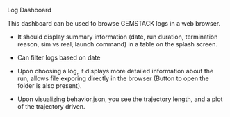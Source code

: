 Log Dashboard

This dashboard can be used to browse GEMSTACK logs in a web browser. 

- It should display summary information (date, run duration, termination reason, sim vs real, launch command) in a table on the splash screen. 

- Can filter logs based on date

- Upon choosing a log, it displays more detailed information about the run, allows file exporing directly in the browser (Button to open the folder is also present).

- Upon visualizing behavior.json, you see the trajectory length, and a plot of the trajectory driven.


